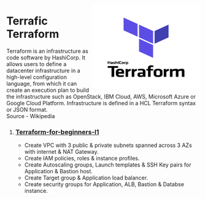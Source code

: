 <!--- [![LinkedIn](https://github.com/vivekyad4v/public-images/raw/master/generic/LinkedIn-vivekyad4v.png)](https://www.linkedin.com/in/vivekyad4v/) -->

<a href="https://github.com/vivekyad4v?tab=followers"><img align="right" width="280" height="220" src="https://github.com/vivekyad4v/public-images/raw/master/terraform/hashicorp-terraform.png" /></a>

# Terrafic Terraform
Terraform is an infrastructure as code software by HashiCorp. It allows users to define a datacenter infrastructure in a high-level configuration language, from which it can create an execution plan to build the infrastructure such as OpenStack, IBM Cloud, AWS, Microsoft Azure or Google Cloud Platform. Infrastructure is defined in a HCL Terraform syntax or JSON format.     
Source - Wikipedia

1. ### [Terraform-for-beginners-l1](https://github.com/vivekyad4v/terraform/tree/master/terraform-l1-basics "Heading link")
   * Create VPC with 3 public & private subnets spanned across 3 AZs with internet & NAT Gateway.
   * Create IAM policies, roles & instance profiles.
   * Create Autoscaling groups, Launch templates & SSH Key pairs for Application & Bastion host.
   * Create Target group & Application load balancer.
   * Create security groups for Application, ALB, Bastion & Databse instance.

